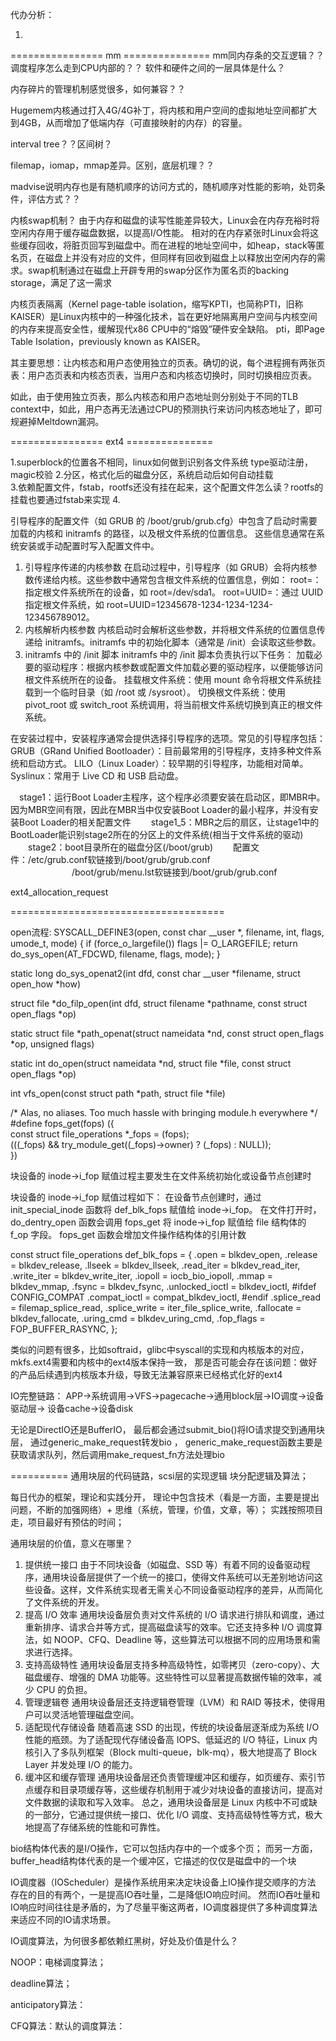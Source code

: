 

代办分析：

1. 


================ mm ===============
mm同内存条的交互逻辑？？调度程序怎么走到CPU内部的？？ 软件和硬件之间的一层具体是什么？

内存碎片的管理机制感觉很多，如何兼容？？

Hugemem内核通过打入4G/4G补丁，将内核和用户空间的虚拟地址空间都扩大到4GB，从而增加了低端内存（可直接映射的内存）的容量。

interval tree？？区间树？

filemap，iomap，mmap差异。区别，底层机理？？

madvise说明内存也是有随机顺序的访问方式的，随机顺序对性能的影响，处罚条件，评估方式？？

内核swap机制？
由于内存和磁盘的读写性能差异较大，Linux会在内存充裕时将空闲内存用于缓存磁盘数据，以提高I/O性能。
相对的在内存紧张时Linux会将这些缓存回收，将脏页回写到磁盘中。而在进程的地址空间中，如heap，stack等匿名页，在磁盘上并没有对应的文件，但同样有回收到磁盘上以释放出空闲内存的需求。swap机制通过在磁盘上开辟专用的swap分区作为匿名页的backing storage，满足了这一需求


内核页表隔离（Kernel page-table isolation，缩写KPTI，也简称PTI，旧称KAISER）是Linux内核中的一种强化技术，旨在更好地隔离用户空间与内核空间的内存来提高安全性，缓解现代x86 CPU中的“熔毁”硬件安全缺陷。
pti，即Page Table Isolation，previously known as KAISER。

其主要思想：让内核态和用户态使用独立的页表。确切的说，每个进程拥有两张页表：用户态页表和内核态页表，当用户态和内核态切换时，同时切换相应页表。

如此，由于使用独立页表，那么内核态和用户态地址则分别处于不同的TLB context中，如此，用户态再无法通过CPU的预测执行来访问内核态地址了，即可规避掉Meltdown漏洞。


================ ext4 ===============

1.superblock的位置各不相同，linux如何做到识别各文件系统   type驱动注册， magic校验
2.分区，格式化后的磁盘分区，系统启动后如何自动挂载   
3.依赖配置文件，fstab，rootfs还没有挂在起来，这个配置文件怎么读？rootfs的挂载也要通过fstab来实现
4.

引导程序的配置文件（如 GRUB 的 /boot/grub/grub.cfg）中包含了启动时需要加载的内核和 initramfs 的路径，以及根文件系统的位置信息。
这些信息通常在系统安装或手动配置时写入配置文件中。

1. 引导程序传递的内核参数
在启动过程中，引导程序（如 GRUB）会将内核参数传递给内核。这些参数中通常包含根文件系统的位置信息，例如：
root=：指定根文件系统所在的设备，如 root=/dev/sda1。
root=UUID=：通过 UUID 指定根文件系统，如 root=UUID=12345678-1234-1234-1234-123456789012。
2. 内核解析内核参数
内核启动时会解析这些参数，并将根文件系统的位置信息传递给 initramfs。initramfs 中的初始化脚本（通常是 /init）会读取这些参数。
3. initramfs 中的 /init 脚本
initramfs 中的 /init 脚本负责执行以下任务：
加载必要的驱动程序：根据内核参数或配置文件加载必要的驱动程序，以便能够访问根文件系统所在的设备。
挂载根文件系统：使用 mount 命令将根文件系统挂载到一个临时目录（如 /root 或 /sysroot）。
切换根文件系统：使用 pivot_root 或 switch_root 系统调用，将当前根文件系统切换到真正的根文件系统。


在安装过程中，安装程序通常会提供选择引导程序的选项。常见的引导程序包括：
GRUB（GRand Unified Bootloader）：目前最常用的引导程序，支持多种文件系统和启动方式。
LILO（Linux Loader）：较早期的引导程序，功能相对简单。
Syslinux：常用于 Live CD 和 USB 启动盘。

　stage1：运行Boot Loader主程序，这个程序必须要安装在启动区，即MBR中。因为MBR空间有限，因此在MBR当中仅安装Boot Loader的最小程序，并没有安装Boot Loader的相关配置文件
　　stage1_5：MBR之后的扇区，让stage1中的BootLoader能识别stage2所在的分区上的文件系统(相当于文件系统的驱动)
　　stage2：boot目录所在的磁盘分区(/boot/grub)
　　配置文件：/etc/grub.conf软链接到/boot/grub/grub.conf
       /boot/grub/menu.lst软链接到/boot/grub/grub.conf



ext4_allocation_request



=====================================




open流程:
SYSCALL_DEFINE3(open, const char __user *, filename, int, flags, umode_t, mode)
{
	if (force_o_largefile())
		flags |= O_LARGEFILE;
	return do_sys_open(AT_FDCWD, filename, flags, mode);
}

static long do_sys_openat2(int dfd, const char __user *filename,
			   struct open_how *how)

struct file *do_filp_open(int dfd, struct filename *pathname,
		const struct open_flags *op)

static struct file *path_openat(struct nameidata *nd,
    const struct open_flags *op, unsigned flags)

static int do_open(struct nameidata *nd,
		   struct file *file, const struct open_flags *op)

int vfs_open(const struct path *path, struct file *file)


/* Alas, no aliases. Too much hassle with bringing module.h everywhere */
#define fops_get(fops) ({						\
	const struct file_operations *_fops = (fops);			\
	(((_fops) && try_module_get((_fops)->owner) ? (_fops) : NULL));	\
})

块设备的 inode->i_fop 赋值过程主要发生在文件系统初始化或设备节点创建时

块设备的 inode->i_fop 赋值过程如下：
在设备节点创建时，通过 init_special_inode 函数将 def_blk_fops 赋值给 inode->i_fop。
在文件打开时，do_dentry_open 函数会调用 fops_get 将 inode->i_fop 赋值给 file 结构体的 f_op 字段。
fops_get 函数会增加文件操作结构体的引用计数

const struct file_operations def_blk_fops = {
	.open		= blkdev_open,
	.release	= blkdev_release,
	.llseek		= blkdev_llseek,
	.read_iter	= blkdev_read_iter,
	.write_iter	= blkdev_write_iter,
	.iopoll		= iocb_bio_iopoll,
	.mmap		= blkdev_mmap,
	.fsync		= blkdev_fsync,
	.unlocked_ioctl	= blkdev_ioctl,
#ifdef CONFIG_COMPAT
	.compat_ioctl	= compat_blkdev_ioctl,
#endif
	.splice_read	= filemap_splice_read,
	.splice_write	= iter_file_splice_write,
	.fallocate	= blkdev_fallocate,
	.uring_cmd	= blkdev_uring_cmd,
	.fop_flags	= FOP_BUFFER_RASYNC,
};


类似的问题有很多，比如softraid，glibc中syscall的实现和内核版本的对应，
mkfs.ext4需要和内核中的ext4版本保持一致，
那是否可能会存在该问题：做好的产品后续遇到内核版本升级，导致无法兼容原来已经格式化好的ext4

IO完整链路：
APP->系统调用->VFS->pagecache->通用block层->IO调度->设备驱动层-> 设备cache->设备disk

无论是DirectIO还是BufferIO，
最后都会通过submit_bio()将IO请求提交到通用块层，
通过generic_make_request转发bio ，
generic_make_request函数主要是获取请求队列，然后调用make_request_fn方法处理bio


==========
通用块层的代码链路，scsi层的实现逻辑
块分配逻辑及算法；

每日代办的框架，理论和实践分开，
理论中包含技术（看是一方面，主要是提出问题，不断的加强网络）+ 思维（系统，管理，价值，文章，等）； 
实践按照项目走，项目最好有预估的时间；



通用块层的价值，意义在哪里？
1. 提供统一接口
由于不同块设备（如磁盘、SSD 等）有着不同的设备驱动程序，通用块设备层提供了一个统一的接口，使得文件系统可以无差别地访问这些设备。这样，文件系统实现者无需关心不同设备驱动程序的差异，从而简化了文件系统的开发。
2. 提高 I/O 效率
通用块设备层负责对文件系统的 I/O 请求进行排队和调度，通过重新排序、请求合并等方式，提高磁盘读写的效率。它还支持多种 I/O 调度算法，如 NOOP、CFQ、Deadline 等，这些算法可以根据不同的应用场景和需求进行选择。
3. 支持高级特性
通用块设备层支持多种高级特性，如零拷贝（zero-copy）、大磁盘缓存、增强的 DMA 功能等。这些特性可以显著提高数据传输的效率，减少 CPU 的负担。
4. 管理逻辑卷
通用块设备层还支持逻辑卷管理（LVM）和 RAID 等技术，使得用户可以灵活地管理磁盘空间。
5. 适配现代存储设备
随着高速 SSD 的出现，传统的块设备层逐渐成为系统 I/O 性能的瓶颈。为了适配现代存储设备高 IOPS、低延迟的 I/O 特征，Linux 内核引入了多队列框架（Block multi-queue，blk-mq），极大地提高了 Block Layer 并发处理 I/O 的能力。
6. 缓冲区和缓存管理
通用块设备层还负责管理缓冲区和缓存，如页缓存、索引节点缓存和目录项缓存等，这些缓存机制用于减少对块设备的直接访问，提高对文件数据的读取和写入效率。
总之，通用块设备层是 Linux 内核中不可或缺的一部分，它通过提供统一接口、优化 I/O 调度、支持高级特性等方式，极大地提高了存储系统的性能和可靠性。


bio结构体代表的是I/O操作，它可以包括内存中的一个或多个页；
而另一方面， buffer_head结构体代表的是一个缓冲区，它描述的仅仅是磁盘中的一个块


 IO调度器（IOScheduler）是操作系统用来决定块设备上IO操作提交顺序的方法
 存在的目的有两个，一是提高IO吞吐量，二是降低IO响应时间。
 然而IO吞吐量和IO响应时间往往是矛盾的，为了尽量平衡这两者，IO调度器提供了多种调度算法来适应不同的IO请求场景。

IO调度算法，为何很多都依赖红黑树，好处及价值是什么？

NOOP：电梯调度算法；

deadline算法；

anticipatory算法：

CFQ算法：默认的调度算法：











